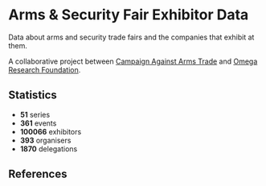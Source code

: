 # Arms & Security Fair Exhibitor Data

Data about arms and security trade fairs and the companies that exhibit at them.

A collaborative project between [Campaign Against Arms Trade](https://caat.org.uk) and [Omega Research Foundation](https://omegaresearchfoundation.org/).

## Statistics

-   **51** series
-   **361** events
-   **100066** exhibitors
-   **393** organisers
-   **1870** delegations


## References
